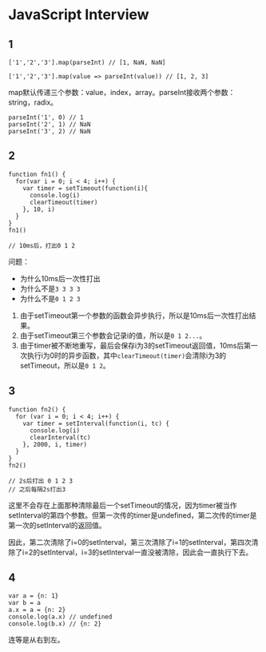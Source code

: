 # JavaScript Interview

## 1

    ['1','2','3'].map(parseInt) // [1, NaN, NaN]
    
    ['1','2','3'].map(value => parseInt(value)) // [1, 2, 3]
    
map默认传递三个参数：value，index，array。parseInt接收两个参数：string，radix。

    parseInt('1', 0) // 1
    parseInt('2', 1) // NaN
    parseInt('3', 2) // NaN
    

## 2

    function fn1() {
      for(var i = 0; i < 4; i++) {
        var timer = setTimeout(function(i){
          console.log(i)
          clearTimeout(timer)
        }, 10, i)
      }
    }
    fn1()
    
    // 10ms后，打出0 1 2
    
问题：
* 为什么10ms后一次性打出
* 为什么不是`3 3 3 3`
* 为什么不是`0 1 2 3`


1. 由于setTimeout第一个参数的函数会异步执行，所以是10ms后一次性打出结果。
2. 由于setTimeout第三个参数会记录i的值，所以是`0 1 2...`。
3. 由于timer被不断地重写，最后会保存i为3的setTimeout返回值，10ms后第一次执行i为0时的异步函数，其中`clearTimeout(timer)`会清除i为3的setTimeout，所以是`0 1 2`。


## 3

    function fn2() {
      for (var i = 0; i < 4; i++) {
        var timer = setInterval(function(i, tc) {
          console.log(i)
          clearInterval(tc)
        }, 2000, i, timer)
      }
    }
    fn2()
    
    // 2s后打出 0 1 2 3
    // 之后每隔2s打出3
    
这里不会存在上面那种清除最后一个setTimeout的情况，因为timer被当作setInterval的第四个参数。但第一次传的timer是undefined，第二次传的timer是第一次的setInterval的返回值。

因此，第二次清除了i=0的setInterval，第三次清除了i=1的setInterval，第四次清除了i=2的setInterval，i=3的setInterval一直没被清除，因此会一直执行下去。

## 4

    var a = {n: 1}
    var b = a
    a.x = a = {n: 2}
    console.log(a.x) // undefined
    console.log(b.x) // {n: 2}
    
连等是从右到左。
